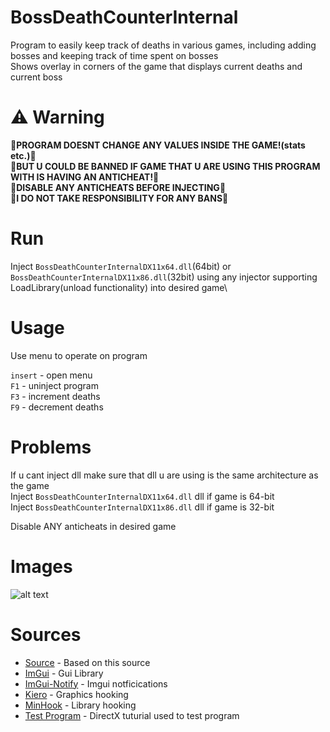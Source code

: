 # BossDeathCounterInternal

Program to easily keep track of deaths in various games, including adding bosses and keeping track of time spent on bosses\
Shows overlay in corners of the game that displays current deaths and current boss


# :warning: Warning
🔴**PROGRAM DOESNT CHANGE ANY VALUES INSIDE THE GAME!(stats etc.)**🔴\
🔴**BUT U COULD BE BANNED IF GAME THAT U ARE USING THIS PROGRAM WITH IS HAVING AN ANTICHEAT!**🔴\
🔴**DISABLE ANY ANTICHEATS BEFORE INJECTING**🔴\
🔴**I DO NOT TAKE RESPONSIBILITY FOR ANY BANS**🔴
# Run




Inject `BossDeathCounterInternalDX11x64.dll`(64bit) or `BossDeathCounterInternalDX11x86.dll`(32bit) using any injector supporting LoadLibrary(unload functionality) into desired game\


# Usage
Use menu to operate on program

`insert` - open menu\
`F1` - uninject program\
`F3` - increment deaths\
`F9` - decrement deaths

# Problems
If u cant inject dll make sure that dll u are using is the same architecture as the game\
Inject `BossDeathCounterInternalDX11x64.dll` dll if game is 64-bit\
Inject `BossDeathCounterInternalDX11x86.dll` dll if game is 32-bit



Disable ANY anticheats in desired game

# Images
![alt text](https://i.ibb.co/qs4xbYP/obraz-2023-06-09-050648912.png)

# Sources
* [Source](https://www.unknowncheats.me/forum/d3d-tutorials-and-source/457178-imgui-hook-directx12-directx11-directx9-x64-x86.html) - Based on this source
* [ImGui](https://github.com/ocornut/imgui) - Gui Library
* [ImGui-Notify](https://github.com/patrickcjk/imgui-notify) - Imgui notficications
* [Kiero](https://github.com/Rebzzel/kiero) - Graphics hooking
* [MinHook](https://github.com/TsudaKageyu/minhook) - Library hooking
* [Test Program](https://github.com/kevinmoran/BeginnerDirect3D11) - DirectX tuturial used to test program
